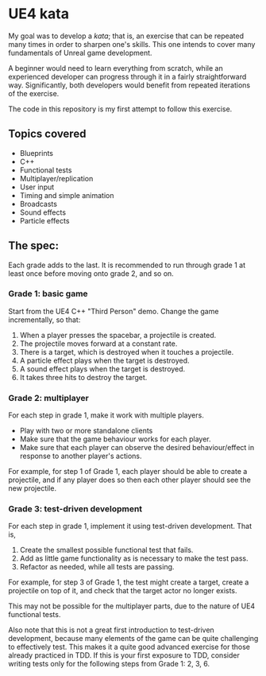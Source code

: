 # UE4 kata

My goal was to develop a _kata_; that is, an exercise that can be repeated many times in order to sharpen one's skills.  This one intends to cover many fundamentals of Unreal game development.

A beginner would need to learn everything from scratch, while an experienced developer can progress through it in a fairly straightforward way.  Significantly, both developers would benefit from repeated iterations of the exercise.

The code in this repository is my first attempt to follow this exercise.

## Topics covered
- Blueprints
- C++
- Functional tests
- Multiplayer/replication
- User input
- Timing and simple animation
- Broadcasts
- Sound effects
- Particle effects

## The spec:

Each grade adds to the last.  It is recommended to run through grade 1 at least once before moving onto grade 2, and so on.

### Grade 1: basic game
Start from the UE4 C++ "Third Person" demo.  Change the game incrementally, so that:
1. When a player presses the spacebar, a projectile is created.
2. The projectile moves forward at a constant rate.
3. There is a target, which is destroyed when it touches a projectile.
4. A particle effect plays when the target is destroyed.
5. A sound effect plays when the target is destroyed.
6. It takes three hits to destroy the target.

### Grade 2: multiplayer
For each step in grade 1, make it work with multiple players.
* Play with two or more standalone clients
* Make sure that the game behaviour works for each player.
* Make sure that each player can observe the desired behaviour/effect in response to another player's actions.

For example, for step 1 of Grade 1, each player should be able to create a projectile, and if any player does so then each other player should see the new projectile.

### Grade 3: test-driven development
For each step in grade 1, implement it using test-driven development.  That is,
1. Create the smallest possible functional test that fails.
2. Add as little game functionality as is necessary to make the test pass.
3. Refactor as needed, while all tests are passing.

For example, for step 3 of Grade 1, the test might create a target, create a projectile on top of it, and check that the target actor no longer exists.

This may not be possible for the multiplayer parts, due to the nature of UE4 functional tests.

Also note that this is not a great first introduction to test-driven development, because many elements of the game can be quite challenging to effectively test.  This makes it a quite good advanced exercise for those already practiced in TDD.  If this is your first exposure to TDD, consider writing tests only for the following steps from Grade 1: 2, 3, 6.
